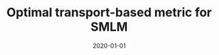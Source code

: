 ---
title: "Optimal transport-based metric for SMLM"
collection: publications
permalink: /publication/2020-01-01-Optimal-transport-based-metric-for-SMLM
category: 'preprint'
date: 2020-01-01
venue: 'submitted'
url: 'https://arxiv.org/abs/2010.13423'
citation: ' Quentin Denoyelle,  Thanh-An Pham,  Pol Pla,  Daniel Sage,  Michael Unser, &quot;Optimal transport-based metric for SMLM.&quot; https://arxiv.org/abs/2010.13423, 2020.'
---